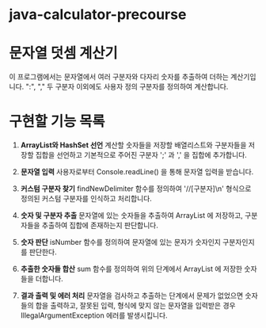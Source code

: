 # java-calculator-precourse

# 문자열 덧셈 계산기

이 프로그램에서는 문자열에서 여러 구분자와 다자리 숫자를 추출하여 더하는 계산기입니다. ":", "," 두 구분자 이외에도 사용자 정의 구분자를 정의하여 계산합니다.

# 구현할 기능 목록

1. **ArrayList와 HashSet 선언**
   계산할 숫자들을 저장할 배열리스트와 구분자들을 저장할 집합을 선언하고 기본적으로 주어진 구분자 ';' 과 ',' 을 집합에 추가합니다.

2. **문자열 입력**
   사용자로부터 Console.readLine() 을 통해 문자열 입력을 받습니다.

3. **커스텀 구분자 찾기**
   findNewDelimiter 함수를 정의하여 '//[구분자]\n' 형식으로 정의된 커스텀 구분자를 인식하고 처리합니다.

4. **숫자 및 구분자 추출**
   문자열에 있는 숫자들을 추출하여 ArrayList 에 저장하고, 구분자들을 추출하여 집합에 존재하는지 판단합니다.

5. **숫자 판단**
   isNumber 함수를 정의하여 문자열에 있는 문자가 숫자인지 구분자인지를 판단한다.

6. **추출한 숫자들 합산**
   sum 함수를 정의하여 위의 단계에서 ArrayList 에 저장한 숫자들을 더합니다.

7. **결과 출력 및 에러 처리**
   문자열을 검사하고 추출하는 단계에서 문제가 없었으면 숫자들의 합을 출력하고, 잘못된 입력, 형식에 맞지 않는 문자열을 입력받은 경우 IllegalArgumentException 에러를 발생시킵니다.


   